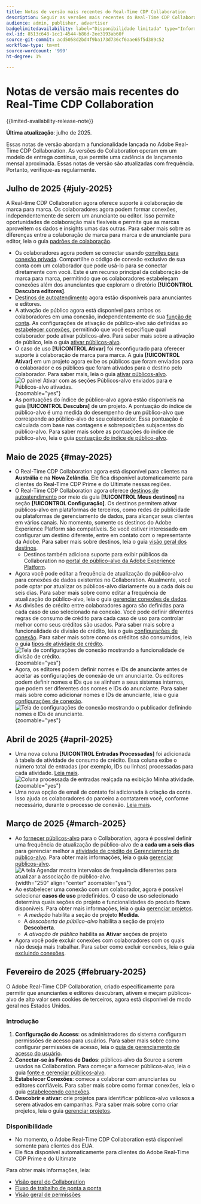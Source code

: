 ```yaml
---
title: Notas de versão mais recentes do Real-Time CDP Collaboration
description: Seguir as versões mais recentes do Real-Time CDP Collaboration
audience: admin, publisher, advertiser
badgelimitedavailability: label="Disponibilidade limitada" type="Informative" url="https://helpx.adobe.com/br/legal/product-descriptions/real-time-customer-data-platform-collaboration.html newtab=true"
exl-id: 8513c648-1cc1-4544-b86d-2ee3193ab60f
source-git-commit: acd5058d2bd4f9ba173d736cf6aae65f5d389c52
workflow-type: tm+mt
source-wordcount: '999'
ht-degree: 1%

---
```


# Notas de versão mais recentes do Real-Time CDP Collaboration

{{limited-availability-release-note}}

**Última atualização**: julho de 2025.

Essas notas de versão abordam a funcionalidade lançada no Adobe Real-Time CDP Collaboration. As versões do Collaboration operam em um modelo de entrega contínua, que permite uma cadência de lançamento mensal aproximada. Essas notas de versão são atualizadas com frequência. Portanto, verifique-as regularmente.

## Julho de 2025 {#july-2025}

A Real-time CDP Collaboration agora oferece suporte à colaboração de marca para marca. Os colaboradores agora podem formar conexões, independentemente de serem um anunciante ou editor. Isso permite oportunidades de colaboração mais flexíveis e permite que as marcas aproveitem os dados e insights umas das outras. Para saber mais sobre as diferenças entre a colaboração de marca para marca e de anunciante para editor, leia o guia [padrões de colaboração](../overview/collaboration-patterns.md).

* Os colaboradores agora podem se conectar usando [convites para conexão privada](../connect/establishing-connections.md#private-connection-invites). Compartilhe o código de conexão exclusivo de sua conta com um colaborador que pode usá-lo para se conectar diretamente com você. Este é um recurso principal da colaboração de marca para marca, permitindo que os colaboradores estabeleçam conexões além dos anunciantes que exploram o diretório **[!UICONTROL Descubra editores]**.
* [Destinos de autoatendimento](../setup/manage-destinations.md) agora estão disponíveis para anunciantes e editores.
* A ativação de público agora está disponível para ambos os colaboradores em uma conexão, independentemente de sua [função de conta](../overview/roles.md). As configurações de ativação de público-alvo são definidas ao [estabelecer conexões](../connect/establishing-connections.md#configure-connection-settings), permitindo que você especifique qual colaborador pode ativar públicos-alvo. Para saber mais sobre a ativação de público, leia o guia [ativar públicos-alvo](../collaborate/activate.md).
* O caso de uso **[!UICONTROL Ativar]** foi reconfigurado para oferecer suporte à colaboração de marca para marca. A guia **[!UICONTROL Ativar]** em um projeto agora exibe os públicos que foram enviados para o colaborador e os públicos que foram ativados para o destino pelo colaborador. Para saber mais, leia o guia [ativar públicos-alvo](../collaborate/activate.md). <br> ![O painel Ativar com as seções Públicos-alvo enviados para e Públicos-alvo ativadas.](/help/assets/release-notes/2025/activate-dashboard.png){zoomable="yes"}
* As pontuações do índice de público-alvo agora estão disponíveis na guia **[!UICONTROL Descubra]** de um projeto. A pontuação do índice de público-alvo é uma medida do desempenho de um público-alvo que corresponde ao público-alvo de seu colaborador. Essa pontuação é calculada com base nas contagens e sobreposições subjacentes do público-alvo. Para saber mais sobre as pontuações do índice de público-alvo, leia o guia [pontuação do índice de público-alvo](../collaborate/discover.md#audience-index-score).

## Maio de 2025 {#may-2025}

* O Real-Time CDP Collaboration agora está disponível para clientes na **Austrália** e na **Nova Zelândia**. Ele fica disponível automaticamente para clientes do Real-Time CDP Prime e do Ultimate nessas regiões.
* O Real-Time CDP Collaboration agora oferece [destinos de autoatendimento](../setup/manage-destinations.md) por meio da guia **[!UICONTROL Meus destinos]** na seção **[!UICONTROL Configuração]**. Os destinos permitem ativar públicos-alvo em plataformas de terceiros, como redes de publicidade ou plataformas de gerenciamento de dados, para alcançar seus clientes em vários canais. No momento, somente os destinos do Adobe Experience Platform são compatíveis. Se você estiver interessado em configurar um destino diferente, entre em contato com o representante da Adobe. Para saber mais sobre destinos, leia o guia [visão geral dos destinos](../destinations/overview.md).
   * Destinos também adiciona suporte para exibir públicos da Collaboration no [portal de público-alvo da Adobe Experience Platform](https://experienceleague.adobe.com/pt-br/docs/experience-platform/segmentation/ui/audience-portal.md#manage-audiences).
* Agora você pode editar a frequência de atualização do público-alvo para conexões de dados existentes no Collaboration. Atualmente, você pode optar por atualizar os públicos-alvo diariamente ou a cada dois ou seis dias. Para saber mais sobre como editar a frequência de atualização do público-alvo, leia o guia [gerenciar conexões de dados](../setup/manage-data-connection.md#scheduling).
* As divisões de crédito entre colaboradores agora são definidas para cada caso de uso selecionado na conexão. Você pode definir diferentes regras de consumo de crédito para cada caso de uso para controlar melhor como seus créditos são usados. Para saber mais sobre a funcionalidade de divisão de crédito, leia o guia [configurações de conexão](../connect/establishing-connections.md#connection-settings). Para saber mais sobre como os créditos são consumidos, leia o guia [tipos de atividade de crédito](../setup/my-activity.md#types-of-activities). <br> ![Tela de configurações de conexão mostrando a funcionalidade de divisão de crédito.](/help/assets/release-notes/2025/credit-split.png){zoomable="yes"}
* Agora, os editores podem definir nomes e IDs de anunciante antes de aceitar as configurações de conexão de um anunciante. Os editores podem definir nomes e IDs que se alinham a seus sistemas internos, que podem ser diferentes dos nomes e IDs do anunciante. Para saber mais sobre como adicionar nomes e IDs de anunciante, leia o guia [configurações de conexão](../connect/establishing-connections.md#connection-settings.md). <br> ![Tela de configurações de conexão mostrando o publicador definindo nomes e IDs de anunciante.](/help/assets/release-notes/2025/add-advertiser-names-modal.png){zoomable="yes"}

## Abril de 2025 {#april-2025}

* Uma nova coluna **[!UICONTROL Entradas Processadas]** foi adicionada à tabela de atividade de consumo de crédito. Essa coluna exibe o número total de entradas (por exemplo, IDs ou linhas) processadas para cada atividade. [Leia mais](/help/guide/setup/my-activity.md#inputs-processed). <br> ![Coluna processada de entradas realçada na exibição Minha atividade.](/help/assets/release-notes/2025/inputs-processed-column.png){zoomable="yes"}
* Uma nova opção de email de contato foi adicionada à criação da conta. Isso ajuda os colaboradores do parceiro a contatarem você, conforme necessário, durante o processo de conexão. [Leia mais](../setup/onboard-account.md).

## Março de 2025 {#march-2025}

* Ao [fornecer públicos-alvo](/help/guide/setup/onboard-audiences.md) para o Collaboration, agora é possível definir uma frequência de atualização de público-alvo de **a cada um a seis dias** para gerenciar melhor a [atividade de crédito de Gerenciamento de público-alvo](/help/guide/setup/my-activity.md#types-of-activities). Para obter mais informações, leia o guia [gerenciar públicos-alvo](https://experienceleague.adobe.com/pt-br/docs/experience-platform/segmentation/ui/audience-portal.md#manage-audiences). <br> ![A tela Agendar mostra intervalos de frequência diferentes para atualizar a associação de público-alvo.](/help/assets/setup/add-manage-audiences/audience-scheduling-frequency.png "Tela de agendamento mostrando intervalos de frequência diferentes para atualizar associação de público-alvo."){width="250" align="center" zoomable="yes"}
* Ao estabelecer uma conexão com um colaborador, agora é possível selecionar **casos de uso** predefinidos. O caso de uso selecionado determina quais seções do projeto e funcionalidades do produto ficam disponíveis. Para obter mais informações, leia o guia [gerenciar projetos](/help/guide/collaborate/manage-projects.md#project-use-cases).
   * *A medição* habilita a seção de projeto **Medida**.
   * A *descoberta de público-alvo* habilita a seção de projeto **Descoberta**.
   * *A ativação de público* habilita as **Ativar** seções de projeto <br>
* Agora você pode excluir conexões com colaboradores com os quais não deseja mais trabalhar. Para saber como excluir conexões, leia o guia [excluindo conexões](/help/guide/connect/establishing-connections.md#delete-connections).

## Fevereiro de 2025 {#february-2025}

O Adobe Real-Time CDP Collaboration, criado especificamente para permitir que anunciantes e editores descubram, ativem e meçam públicos-alvo de alto valor sem cookies de terceiros, agora está disponível de modo geral nos Estados Unidos.

### Introdução

1. **Configuração do Access**: os administradores do sistema configuram permissões de acesso para usuários. Para saber mais sobre como configurar permissões de acesso, leia o [guia de gerenciamento de acesso do usuário](/help/guide/permissions/manage-user-access.md#RTCDP-collaboration-access).
2. **Conectar-se às Fontes de Dados**: públicos-alvo da Source a serem usados na Collaboration. Para começar a fornecer públicos-alvo, leia o guia [fonte e gerenciar públicos-alvo](/help/guide/setup/onboard-audiences.md).
3. **Estabelecer Conexões**: comece a colaborar com anunciantes ou editores confiáveis. Para saber mais sobre como formar conexões, leia o guia [estabelecendo conexões](/help/guide/connect/establishing-connections.md).
4. **Descobrir e ativar**: crie projetos para identificar públicos-alvo valiosos a serem ativados em campanhas. Para saber mais sobre como criar projetos, leia o guia [gerenciar projetos](/help/guide/collaborate/manage-projects.md).

### Disponibilidade

* No momento, o Adobe Real-Time CDP Collaboration está disponível somente para clientes dos EUA.
* Ele fica disponível automaticamente para clientes do Adobe Real-Time CDP Prime e do Ultimate

Para obter mais informações, leia:

* [Visão geral do Collaboration](/help/guide/home.md)
* [Fluxo de trabalho de ponta a ponta](/help/guide/overview/end-to-end-workflow.md)
* [Visão geral de permissões](/help/guide/permissions/overview.md)

